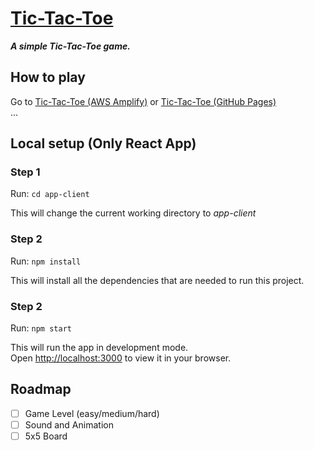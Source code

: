 # [Tic-Tac-Toe](https://classhacker.github.io/tic-tac-toe/)

***A simple Tic-Tac-Toe game.***

## How to play
Go to [Tic-Tac-Toe (AWS Amplify)](https://main.d1mk7yoofvjlau.amplifyapp.com/) or [Tic-Tac-Toe (GitHub Pages)](https://classhacker.github.io/tic-tac-toe/)\
...

## Local setup (Only React App)

### Step 1

Run: `cd app-client`

This will change the current working directory to *app-client*

### Step 2

Run: `npm install`

This will install all the dependencies that are needed to run this project.

### Step 2

Run: `npm start`

This will run the app in development mode.\
Open [http://localhost:3000](http://localhost:3000) to view it in your browser.

## Roadmap

- [ ] Game Level (easy/medium/hard)
- [ ] Sound and Animation
- [ ] 5x5 Board
